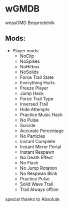 # wGMDB
weasGMD Bespredelnik

## Mods:
  + Player mods:
    - NoClip
    - NoSpikes
    - NoHitbox
    - NoSolids
    - Force Trail State
    - Everything Hurts
    - Freeze Player
    - Jump Hack
    - Force Trail Type
    - Inversed Trail
    - Hide Attempts
    - Practice Music Hack
    - No Pulse
    - Suicide
    - Accurate Percentage
    - No Particles
    - Instant Complete
    - Instant Mirror Portal
    - Instant Respawn
    - No Death Effect
    - No Flash
    - No Jump Rotation
    - No Respwan Blink
    - Practice Pulse
    - Solid Wave Trail
    - Trail Always off/on

special thanks to Absolute
